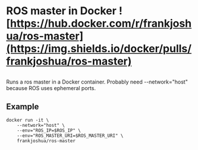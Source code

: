 # ROS master in Docker ![https://hub.docker.com/r/frankjoshua/ros-master](https://img.shields.io/docker/pulls/frankjoshua/ros-master)

##

Runs a ros master in a Docker container. Probably need --network="host" because ROS uses ephemeral ports.

## Example

```
docker run -it \
    --network="host" \
    --env="ROS_IP=$ROS_IP" \
    --env="ROS_MASTER_URI=$ROS_MASTER_URI" \
    frankjoshua/ros-master
```
